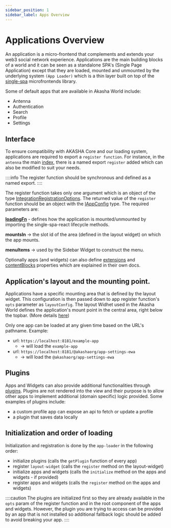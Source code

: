 ```yaml
---
sidebar_position: 1
sidebar_label: Apps Overview
---
```


# Applications Overview

An application is a micro-frontend that complements and extends your web3 social network experience. Applications are the main building blocks of a world and it can be seen as a standalone SPA's (Single Page Application) except that they
are loaded, mounted and unmounted by the underlying system `(App Loader)` which is a thin layer built on top of the [single-spa](https://single-spa.js.org/) microfrontends library.

Some of default apps that are available in Akasha World include:

- Antenna
- Authentication
- Search
- Profile
- Settings

## Interface

To ensure compatibility with AKASHA Core and our loading system, applications are required to export a `register function`. For instance, in the `antenna` the main
[index](https://github.com/AKASHAorg/akasha-core/blob/next/extensions/apps/antenna/src/index.tsx), there is a named export `register` added which can also be modified to suit your needs.

::::info
The register function should be synchronous and defined as a named export.
::::

The register function takes only one argument which is an object of the type [IntegrationRegistrationOptions](https://github.com/AKASHAorg/akasha-core/blob/next/libs/typings/src/ui/app-loader.ts). The returned value of the `register` function should be an object with the [IAppConfig](https://github.com/AKASHAorg/akasha-core/blob/next/libs/typings/src/ui/apps.ts) type. The required parameters are:

**[loadingFn](../loading-function)** - defines how the application is mounted/unmounted by importing the single-spa-react lifecycle methods.

**mountsIn** -> the slot id of the area (defined in the layout widget) on which the app mounts.

**menuItems** -> used by the Sidebar Widget to construct the menu.

Optionally apps (and widgets) can also define
[extensions](../extensions) and
[contentBlocks](../content-blocks) properties which are explained in their own docs.

## Application's layout and the mounting point.

Applications have a specific mounting area that is defined by the layout widget. This configuration is then passed down to app register function's `opts` parameter as `layoutConfig`. The layout Widhet used in the Akasha World defines the application's mount point in the central area, right below the topbar. (More details [here](../layout-widget))

Only one app can be loaded at any given time based on the URL's pathname.
Example:
- url: `https://localhost:8181/example-app`
  - -> will load the `example-app`
- url: `https://localhost:8181/@akashaorg/app-settings-ewa`
  - -> will load the `@akashaorg/app-settings-ewa`

## Plugins

Apps and Widgets can also provide additional functionalities
through [plugins](../plugins). Plugins are not rendered
into the view and their purpose is to allow other apps to implement additional (domain specific) logic provided. Some examples of plugins include:

- a custom profile app can expose an api to fetch or update a profile
- a plugin that saves data locally

## Initialization and order of loading

Initialization and registration is done by the `app-loader` in the following order:

- initialize plugins (calls the `getPlugin` function of every app)
- register `layout-widget` (calls the `register` method on the layout-widget)
- initialize apps and widgets (calls the `initialize` method on the apps and widgets - if provided)
- register apps and widgets (calls the `register` method on the apps and widgets)

::::caution
The plugins are initialized first so they are already available in the `opts` param of the register function and in the root component of the apps and widgets. However, the plugin you are trying to access can be provided by an app that is not installed so additional fallback logic should be added to avoid breaking your app.
::::
